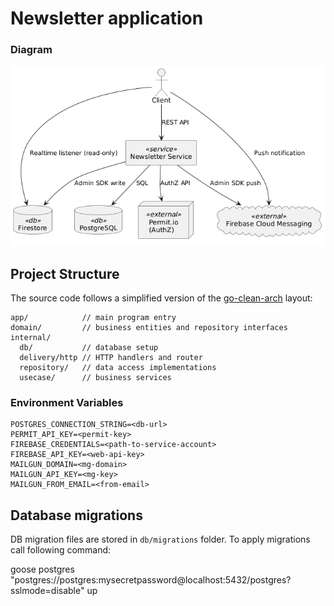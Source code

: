 # Newsletter application

### Diagram

![img.png](docs/img.png)
## Project Structure

The source code follows a simplified version of the [go-clean-arch](https://github.com/bxcodec/go-clean-arch) layout:

```
app/            // main program entry
domain/         // business entities and repository interfaces
internal/
  db/           // database setup
  delivery/http // HTTP handlers and router
  repository/   // data access implementations
  usecase/      // business services
```

### Environment Variables

```
POSTGRES_CONNECTION_STRING=<db-url>
PERMIT_API_KEY=<permit-key>
FIREBASE_CREDENTIALS=<path-to-service-account>
FIREBASE_API_KEY=<web-api-key>
MAILGUN_DOMAIN=<mg-domain>
MAILGUN_API_KEY=<mg-key>
MAILGUN_FROM_EMAIL=<from-email>
```

## Database migrations
DB migration files are stored in `db/migrations` folder. To apply migrations call following command:

goose postgres "postgres://postgres:mysecretpassword@localhost:5432/postgres?sslmode=disable" up